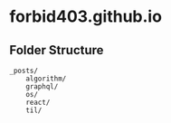 # forbid403.github.io

## Folder Structure
```
_posts/
    algorithm/
    graphql/
    os/
    react/
    til/
```
